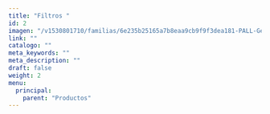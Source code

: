 ```yaml
---
title: "Filtros "
id: 2
imagen: "/v1530801710/familias/6e235b25165a7b8eaa9cb9f9f3dea181-PALL-General.jpg"
link: ""
catalogo: ""
meta_keywords: ""
meta_description: ""
draft: false
weight: 2
menu:
  principal:
    parent: "Productos"
---
```

